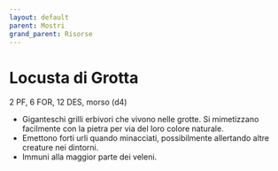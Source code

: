 ```yaml
---
layout: default
parent: Mostri
grand_parent: Risorse 
--- 
```


# Locusta di Grotta

2 PF, 6 FOR, 12 DES, morso (d4)

- Giganteschi grilli erbivori che vivono nelle grotte. Si mimetizzano facilmente con la pietra per via del loro colore naturale.
- Emettono forti urli quando minacciati, possibilmente allertando altre creature nei dintorni.
- Immuni alla maggior parte dei veleni.